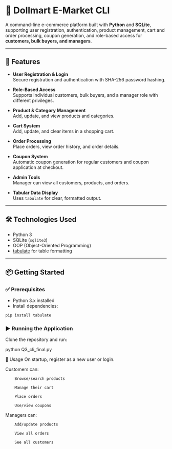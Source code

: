 # 🛒 Dollmart E-Market CLI

A command-line e-commerce platform built with **Python** and **SQLite**, supporting user registration, authentication, product management, cart and order processing, coupon generation, and role-based access for **customers, bulk buyers, and managers**.

---

## 🚀 Features

- **User Registration & Login**  
  Secure registration and authentication with SHA-256 password hashing.  

- **Role-Based Access**  
  Supports individual customers, bulk buyers, and a manager role with different privileges.  

- **Product & Category Management**  
  Add, update, and view products and categories.  

- **Cart System**  
  Add, update, and clear items in a shopping cart.  

- **Order Processing**  
  Place orders, view order history, and order details.  

- **Coupon System**  
  Automatic coupon generation for regular customers and coupon application at checkout.  

- **Admin Tools**  
  Manager can view all customers, products, and orders.  

- **Tabular Data Display**  
  Uses `tabulate` for clear, formatted output.  

---

## 🛠️ Technologies Used

- Python 3  
- SQLite (`sqlite3`)  
- OOP (Object-Oriented Programming)  
- [tabulate](https://pypi.org/project/tabulate/) for table formatting  

---

## 📦 Getting Started

### ✅ Prerequisites
- Python 3.x installed  
- Install dependencies:
```bash
pip install tabulate
```

### ▶️ Running the Application

Clone the repository and run:

python Q3_cli_final.py

📌 Usage
   On startup, register as a new user or login.

  Customers can:

        Browse/search products

        Manage their cart

        Place orders

        Use/view coupons

  Managers can:

        Add/update products

        View all orders

        See all customers

